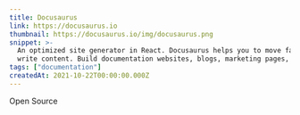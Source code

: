 ```yaml
---
title: Docusaurus
link: https://docusaurus.io
thumbnail: https://docusaurus.io/img/docusaurus.png
snippet: >-
  An optimized site generator in React. Docusaurus helps you to move fast and
  write content. Build documentation websites, blogs, marketing pages, and more.
tags: ["documentation"]
createdAt: 2021-10-22T00:00:00.000Z
---
```

Open Source